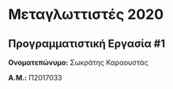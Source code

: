 # Μεταγλωττιστές 2020
## Προγραμματιστική Εργασία #1

**Ονοματεπώνυμο:** Σωκράτης Καραουστάς

**Α.Μ.:** Π2017033


